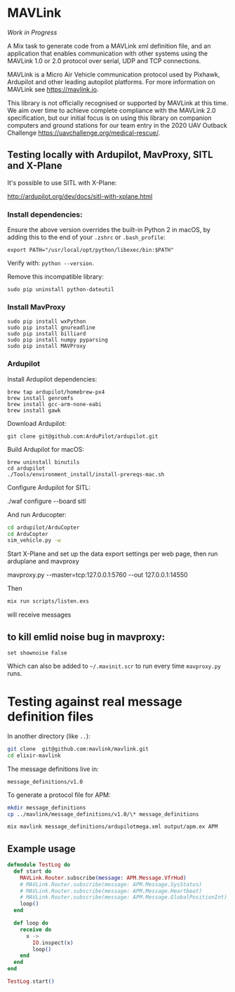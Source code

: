 # MAVLink

_Work in Progress_

A Mix task to generate code from a MAVLink xml definition file, and an
application that enables communication with other systems using the
MAVLink 1.0 or 2.0 protocol over serial, UDP and TCP connections.

MAVLink is a Micro Air Vehicle communication protocol used by Pixhawk,
Ardupilot and other leading autopilot platforms. For more information
on MAVLink see https://mavlink.io.

This library is not officially recognised or supported by MAVLink at this
time. We aim over time to achieve complete compliance with the MAVLink 2.0
specification, but our initial focus is on using this library on companion
computers and ground stations for our team entry in the
2020 UAV Outback Challenge https://uavchallenge.org/medical-rescue/.

## Testing locally with Ardupilot, MavProxy, SITL and X-Plane

It's possible to use SITL with X-Plane:

http://ardupilot.org/dev/docs/sitl-with-xplane.html

### Install dependencies:

<!-- Install Python 3:

```
brew install python
``` -->

Ensure the above version overrides the built-in Python 2 in macOS, by adding this
to the end of your `.zshrc` or `.bash_profile`:

```
export PATH="/usr/local/opt/python/libexec/bin:$PATH"
```

Verify with: `python --version`.

Remove this incompatible library:

```
sudo pip uninstall python-dateutil
```

### Install MavProxy

```
sudo pip install wxPython
sudo pip install gnureadline
sudo pip install billiard
sudo pip install numpy pyparsing
sudo pip install MAVProxy
```

### Ardupilot

Install Ardupilot dependencies:

```
brew tap ardupilot/homebrew-px4
brew install genromfs
brew install gcc-arm-none-eabi
brew install gawk
```

Download Ardupilot:

```
git clone git@github.com:ArduPilot/ardupilot.git
```

Build Ardupilot for macOS:

```
brew uninstall binutils
cd ardupilot
./Tools/environment_install/install-prereqs-mac.sh
```

Configure Ardupilot for SITL:

./waf configure --board sitl

And run Arducopter:

```bash
cd ardupilot/ArduCopter
cd ArduCopter
sim_vehicle.py -w
```

Start X-Plane and set up the data export settings per web page, then run arduplane and mavproxy

mavproxy.py --master=tcp:127.0.0.1:5760 --out 127.0.0.1:14550

Then

```bash
mix run scripts/listen.exs
```

will receive messages

## to kill emlid noise bug in mavproxy:

```
set shownoise False
```

Which can also be added to `~/.mavinit.scr` to run every time `mavproxy.py` runs.

# Testing against real message definition files

In another directory (like `..`):

```bash
git clone  git@github.com:mavlink/mavlink.git
cd elixir-mavlink
```

The message definitions live in:

```
message_definitions/v1.0
```

To generate a protocol file for APM:

```bash
mkdir message_definitions
cp ../mavlink/message_definitions/v1.0/\* message_definitions

mix mavlink message_definitions/ardupilotmega.xml output/apm.ex APM
```

## Example usage

```elixir
defmodule TestLog do
  def start do
    MAVLink.Router.subscribe(message: APM.Message.VfrHud)
    # MAVLink.Router.subscribe(message: APM.Message.SysStatus)
    # MAVLink.Router.subscribe(message: APM.Message.Heartbeat)
    # MAVLink.Router.subscribe(message: APM.Message.GlobalPositionInt)
    loop()
  end

  def loop do
    receive do
      x ->
        IO.inspect(x)
        loop()
    end
  end
end

TestLog.start()
```